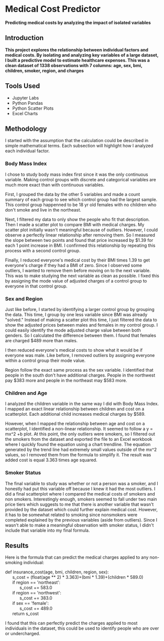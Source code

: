 # Medical Cost Predictor
<b>Predicting medical costs by analyzing the impact of isolated variables</b>

<h2>Introduction</h2>
<b>This project explores the relationship between individual factors and medical costs. By isolating and analyzing key variables of a large dataset, I built a predictive model to estimate healthcare expenses. This was a clean dataset of 1338 observations with 7 columns: age, sex, bmi, children, smoker, region, and charges</b>

<h2>Tools Used</h2>
<ul>
  <li>Jupyter Labs</li>
  <li>Python Pandas</li>
  <li>Python Scatter Plots</li>
  <li>Excel Charts</li>
</ul>

<h2>Methodology</h2>
I started with the assumption that the calculation could be described in simple mathematical terms. Each subsection will highlight how I analyzed each individual factor.

<h3>Body Mass Index</h3>
<p>I chose to study body mass index first since it was the only continuous variable. Making control groups with discrete and categorical variables are much more exact than with continuous variables.</p>
<p>First, I grouped the data by the other 5 variables and made a count summary of each group to see which control group had the largest sample. This control group happenned to be 18 yr old females with no children who don't smoke and live in the northeast.</p>
<p>Next, I filtered my data to only show the people who fit that description. Then I made a scatter plot to compare BMI with medical charges. My scatter plot initially wasn't meaningful because of outliers. However, I could observe a perfectly linear relationship after removing them. So I measured the slope between two points and found that price increased by $1.39 for each 1 point increase in BMI. I confirmed this relationship by repeating this process with a second control group.</p>
<p>Finally, I reduced everyone's medical cost by their BMI times 1.39 to get everyone's charge if they had a BMI of zero. Since I observed some outliers, I wanted to remove them before moving on to the next variable. This was to make studying the next variable as clean as possible. I fixed this by assigning the mode value of adjusted charges of a control group to everyone in that control group.</p>

<h3>Sex and Region</h3>
<p>Just like before, I started by identifying a larger control group by grouping the data. This time, I group by one less variable since BMI was already "solved." Instead of making a scatter plot this time, I just filtered the data to show the adjusted prices between males and females in my control group. I could easily identify the mode adjusted charge value between both genders. So I calculated the difference between them. I found that females are charged $489 more than males. </p>
<p>I then reduced everyone's medical costs to show what it would be if everyone was male. Like before, I removed outliers by assigning everyone within a control group their mode value.</p>
<p>Region follow the exact same process as the sex variable. I identified that people in the south don't have additional charges. People in the northwest pay $383 more and people in the northeast may $583 more.</p>

<h3>Children and Age</h3>
<p>I analyzed the children variable in the same way I did with Body Mass Index. I mapped an exact linear relationship between children and cost on a scatterplot. Each additional child increases medical charges by $589.</p>
<p>However, when I mapped the relationship between age and cost on a scatterplot, I identified a non-linear relationship. It seemed to follow a y = mx^2 +b plot. At this point, the only outliers were smokers, so I filtered out the smokers from the dataset and exported the file to an Excel workbook where I quickly found the equation using a chart trendline. The equation generated by the trend line had extremely small values outside of the mx^2 values, so I removed them from the formula to simplify it. The result was added cost is equal 3.363 times age squared.</p>

<h3>Smoker Status</h3>
<p>The final variable to study was whether or not a person was a smoker, and I honestly had put this variable off because I knew it had the most outliers. I did a final scatterplot where I compared the medical costs of smokers and non smokers. Interestingly enough, smokers seemed to fall under two main price tiers which suggests to me that there is another variable that wasn't provided by the dataset which could further explain medical cost. However, it has to be somewhat related to smoking since nonsmokers were completed explained by the previous variables (aside from outliers). Since I wasn't able to make a meaningful observation with smoker status, I didn't include that variable into my final formula.</p>

<h2>Results</h2>
<p>Here is the formula that can predict the medical charges applied to any non-smoking individual:</p>
<p>
def insurance_cost(age, bmi, children, region, sex): <br>
&nbsp;&nbsp;&nbsp;&nbsp;&nbsp;&nbsp;s_cost = (float(age ** 2) * 3.363)+(bmi * 1.39)+(children * 589.0) <br>
&nbsp;&nbsp;&nbsp;&nbsp;&nbsp;&nbsp;if region == 'northeast': <br>
&nbsp;&nbsp;&nbsp;&nbsp;&nbsp;&nbsp;&nbsp;&nbsp;&nbsp;&nbsp;&nbsp;&nbsp;s_cost += 583.0 <br>
&nbsp;&nbsp;&nbsp;&nbsp;&nbsp;&nbsp;if region == 'northwest': <br>
&nbsp;&nbsp;&nbsp;&nbsp;&nbsp;&nbsp;&nbsp;&nbsp;&nbsp;&nbsp;&nbsp;&nbsp;s_cost += 383.0 <br>
&nbsp;&nbsp;&nbsp;&nbsp;&nbsp;&nbsp;if sex == 'female': <br>
&nbsp;&nbsp;&nbsp;&nbsp;&nbsp;&nbsp;&nbsp;&nbsp;&nbsp;&nbsp;&nbsp;&nbsp;s_cost += 489.0 <br>
&nbsp;&nbsp;&nbsp;&nbsp;&nbsp;&nbsp;return s_cost <br>
</p>
<p>I found that this can perfectly predict the charges applied to most individuals in the dataset, this could be used to identify people who are over or undercharged.</p>
